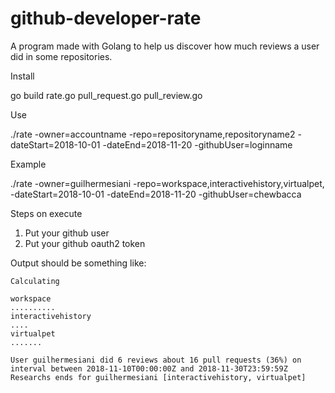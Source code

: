 # github-developer-rate

A program made with Golang to help us discover how much reviews a user did in some repositories.

Install

go build rate.go pull_request.go pull_review.go

Use

./rate -owner=accountname -repo=repositoryname,repositoryname2 -dateStart=2018-10-01 -dateEnd=2018-11-20 -githubUser=loginname

Example

./rate -owner=guilhermesiani -repo=workspace,interactivehistory,virtualpet, -dateStart=2018-10-01 -dateEnd=2018-11-20 -githubUser=chewbacca

Steps on execute

1) Put your github user
2) Put your github oauth2 token

Output should be something like:

```
Calculating 

workspace
..........
interactivehistory
....
virtualpet
.......

User guilhermesiani did 6 reviews about 16 pull requests (36%) on interval between 2018-11-10T00:00:00Z and 2018-11-30T23:59:59Z
Researchs ends for guilhermesiani [interactivehistory, virtualpet]
```
